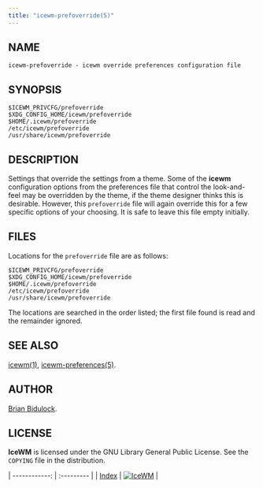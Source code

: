 ```yaml
---
title: "icewm-prefoverride(5)"
---
```

## NAME

    icewm-prefoverride - icewm override preferences configuration file

## SYNOPSIS

    $ICEWM_PRIVCFG/prefoverride
    $XDG_CONFIG_HOME/icewm/prefoverride
    $HOME/.icewm/prefoverride
    /etc/icewm/prefoverride
    /usr/share/icewm/prefoverride

## DESCRIPTION

Settings that override the settings from a theme.  Some of the **icewm**
configuration options from the preferences file that control the
look-and-feel may be overridden by the theme, if the theme designer
thinks this is desirable.  However, this `prefoverride` file will again
override this for a few specific options of your choosing.  It is safe
to leave this file empty initially.

## FILES

Locations for the `prefoverride` file are as follows:

    $ICEWM_PRIVCFG/prefoverride
    $XDG_CONFIG_HOME/icewm/prefoverride
    $HOME/.icewm/prefoverride
    /etc/icewm/prefoverride
    /usr/share/icewm/prefoverride

The locations are searched in the order listed; the first file found is
read and the remainder ignored.

## SEE ALSO

[icewm(1)](icewm),
[icewm-preferences(5)](icewm-preferences).

## AUTHOR

[Brian Bidulock](mailto:bidulock@openss7.org).

## LICENSE

**IceWM** is licensed under the GNU Library General Public License.
See the `COPYING` file in the distribution.

| ------------: | :--------- |
| [Index](/man) | [![IceWM](/images/logom.jpg "ice-wm.org")](https://ice-wm.org "ice-wm.org") |
